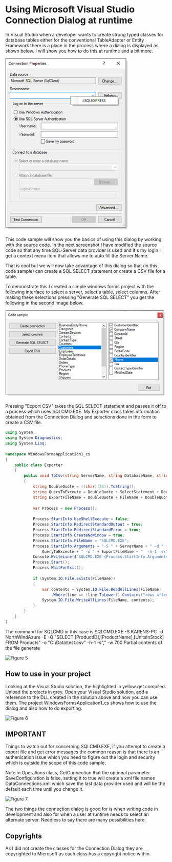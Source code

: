 # Using Microsoft Visual Studio Connection Dialog at runtime

In Visual Studio when a developer wants to create strong typed classes for database tables either for the conventional TableAdapter or Entity Framework there is a place in the process where a dialog is displayed as shown below. I will show you how to do this at runtime and a bit more.

![Figure 1](assets/Figure1.png)

This code sample will show you the basics of using this dialog by working with the source code. In the next screenshot I have modified the source code so that any time SQL-Server data provider is used and it's my login I get a context menu item that allows me to auto fill the Server Name.



That is cool but we will now take advantage of this dialog so that (in this code sample) can create a SQL SELECT statement or create a CSV file for a table.

To demonstrate this I created a simple windows forms project with the following interface to select a server, select a table, select columns. After making these selections pressing "Generate SQL SELECT" you get the following in the second image below.

![Figure 3](assets/main.png)

Pressing "Export CSV" takes the SQL SELECT statement and passes it off to a process which uses SQLCMD.EXE. My Exporter class takes information obtained from the Connection Dialog and selections done in the form to create a CSV file.

```csharp
using System; 
using System.Diagnostics; 
using System.Linq; 
 
namespace WindowsFormsApplication1_cs 
{ 
    public class Exporter 
    { 
        public void ToCsv(string ServerName, string DatabaseName, string SelectStatement, string FileName) 
        { 
            string DoubleQuote = ((char)(34)).ToString(); 
            string QueryToExceute = DoubleQuote + SelectStatement + DoubleQuote; 
            string ExportFileName = DoubleQuote + FileName + DoubleQuote; 
 
            var Process = new Process(); 
             
            Process.StartInfo.UseShellExecute = false; 
            Process.StartInfo.RedirectStandardOutput = true; 
            Process.StartInfo.RedirectStandardError = true; 
            Process.StartInfo.CreateNoWindow = true; 
            Process.StartInfo.FileName = "SQLCMD.EXE"; 
            Process.StartInfo.Arguments = "-S " + ServerName + " -d " + DatabaseName + " -E -Q " +  
                QueryToExceute + " -o " + ExportFileName + "  -h-1 -s\",\" -w 700"; 
            Console.WriteLine($"SQLCMD.EXE {Process.StartInfo.Arguments}"); 
            Process.Start(); 
            Process.WaitForExit(); 
 
            if (System.IO.File.Exists(FileName)) 
            { 
                var contents = System.IO.File.ReadAllLines(FileName) 
                    .Where(line => !line.ToLower().Contains("rows affected") && !string.IsNullOrWhiteSpace(line)).ToArray(); 
                System.IO.File.WriteAllLines(FileName, contents); 
            } 
        } 
    } 
} 
```
The command for SQLCMD in this case is
SQLCMD.EXE -S KARENS-PC -d NorthWindAzure -E -Q "SELECT [ProductID],[ProductName],[UnitsInStock] FROM Products" -o "C:\Data\test.csv"  -h-1 -s"," -w 700
Partial contents of the file generate

![Figure 5](assets/Figure5.jpg)

## How to use in your project
Looking at the Visual Studio solution, the highlighted in yellow get compiled. Unload the projects in grey.
Open your Visual Studio solution, add a reference to the DLL created in the solution above and now you can use them.
The project WindowsFormsApplication1_cs shows how to use the dialog and also how to do exporting.

![Figure 6](assets/Figure66.jpg)

## IMPORTANT
Things to watch out for concerning SQLCMD.EXE, if you attempt to create a export file and get error messages the common reason is that there is an authenication issue which you need to figure out the login and security which is outside the scope of this code sample.

Note in Operations class, GetConnection that the optional parameter SaveConfiguration is false, setting it to true will create a xml file names DataConnections.xml which save the last data provider used and will be the default each time until you change it.

![Figure 7](assets/Figure7.jpg)

The two things the connection dialog is good for is when writing code in development and also for when a user at runtime needs to select an alternate server. Needless to say there are many possibilities here.

## Copyrights
As I did not create the classes for the Connection Dialog they are copyrighted to Microsoft as each class has a copyright notice within.

